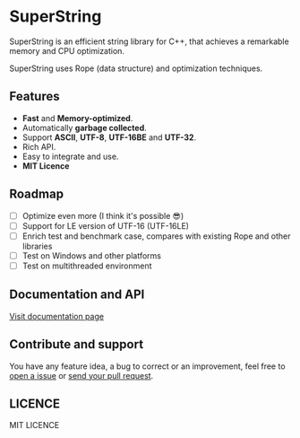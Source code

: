 # SuperString
SuperString is an efficient string library for C++, that achieves a remarkable memory and CPU optimization.

SuperString uses Rope (data structure) and optimization techniques.

## Features
- **Fast** and **Memory-optimized**.
- Automatically **garbage collected**.
- Support **ASCII**, **UTF-8**, **UTF-16BE** and **UTF-32**.
- Rich API.
- Easy to integrate and use.
- **MIT Licence**

## Roadmap
- [ ] Optimize even more (I think it's possible :sunglasses:)
- [ ] Support for LE version of UTF-16 (UTF-16LE)
- [ ] Enrich test and benchmark case, compares with existing Rope and other libraries 
- [ ] Test on Windows and other platforms
- [ ] Test on multithreaded environment

## Documentation and API
[Visit documentation page](https://www.boutglay.com/SuperString)

## Contribute and support
You have any feature idea, a bug to correct or an improvement, feel free to [open a issue]( https://github.com/btwael/SuperString/issues) or [send your pull request](https://github.com/btwael/SuperString/pulls).

## LICENCE
MIT LICENCE
